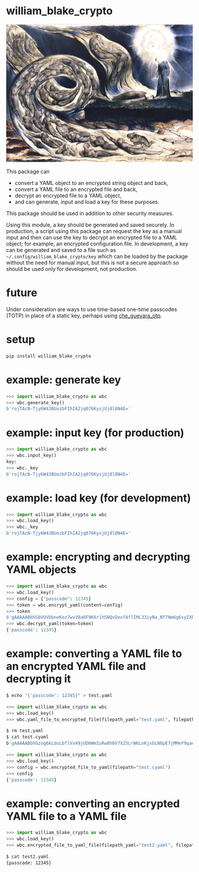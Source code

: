 # william_blake_crypto

![](https://raw.githubusercontent.com/wdbm/william_blake_crypto/master/william_blake_crypto.png)

This package can

- convert a YAML object to an encrypted string object and back,
- convert a YAML file to an encrypted file and back,
- decrypt an encrypted file to a YAML object,
- and can generate, input and load a key for these purposes.

This package should be used in addition to other security measures.

Using this module, a key should be generated and saved securely. In production, a script using this package can request the key as a manual input and then can use the key to decrypt an encrypted file to a YAML object; for example, an encrypted configuration file. In development, a key can be generated and saved to a file such as `~/.config/william_blake_crypto/key` which can be loaded by the package without the need for manual input, but this is not a secure approach so should be used only for development, not production.

# future

Under consideration are ways to use time-based one-time passcodes (TOTP) in place of a static key, perhaps using [che_guevara_otp](https://github.com/wdbm/che_guevara_otp).

# setup

```Bash
pip install william_blake_crypto
```

# example: generate key

```Python
>>> import william_blake_crypto as wbc
>>> wbc.generate_key()
b'rojTAcN-Tjy6W43BUozbFIhIA2jq076KysjUj8l8N4E='
```

# example: input key (for production)

```Python
>>> import william_blake_crypto as wbc
>>> wbc.input_key()
key: 
>>> wbc._key
b'rojTAcN-Tjy6W43BUozbFIhIA2jq076KysjUj8l8N4E='
```

# example: load key (for development)

```Python
>>> import william_blake_crypto as wbc
>>> wbc.load_key()
>>> wbc._key
b'rojTAcN-Tjy6W43BUozbFIhIA2jq076KysjUj8l8N4E='
```

# example: encrypting and decrypting YAML objects

```Python
>>> import william_blake_crypto as wbc
>>> wbc.load_key()
>>> config = {"passcode": 12345}
>>> token = wbc.encrypt_yaml(content=config)
>>> token
b'gAAAAABbhGbVUVbbneKoz7wvV8aOF9K6r1hSNQvDexfAflIML33iyNa_Nf7Nm6g6syIXBkyANTHw3RlGMIsCgDligdts78a6VxrBaxbOIhGqSkzNtA5GDK4='
>>> wbc.decrypt_yaml(token=token)
{'passcode': 12345}
```

# example: converting a YAML file to an encrypted YAML file and decrypting it

```Bash
$ echo "{'passcode': 12345}" > test.yaml
```

```Python
>>> import william_blake_crypto as wbc
>>> wbc.load_key()
>>> wbc.yaml_file_to_encrypted_file(filepath_yaml="test.yaml", filepath_encrypted="test.cyaml")
```

```Bash
$ rm test.yaml
$ cat test.cyaml 
b'gAAAAABbhGzog6kLduLbflVx49jUD6WmIuRw8h0V7X25LrW6LnKjxbLN0pE7jMMeY9qaeGysjLsz-XA8EZ_LQVGslXhicpxLtt9K0CYFFYv2UZ3XEDt8oEI='
```

```Python
>>> import william_blake_crypto as wbc
>>> wbc.load_key()
>>> config = wbc.encrypted_file_to_yaml(filepath="test.cyaml")
>>> config
{'passcode': 12345}
```

# example: converting an encrypted YAML file to a YAML file

```Python
>>> import william_blake_crypto as wbc
>>> wbc.load_key()
>>> wbc.encrypted_file_to_yaml_file(filepath_yaml="test2.yaml", filepath_encrypted="test.cyaml")
```

```Bash
$ cat test2.yaml 
{passcode: 12345}
```

